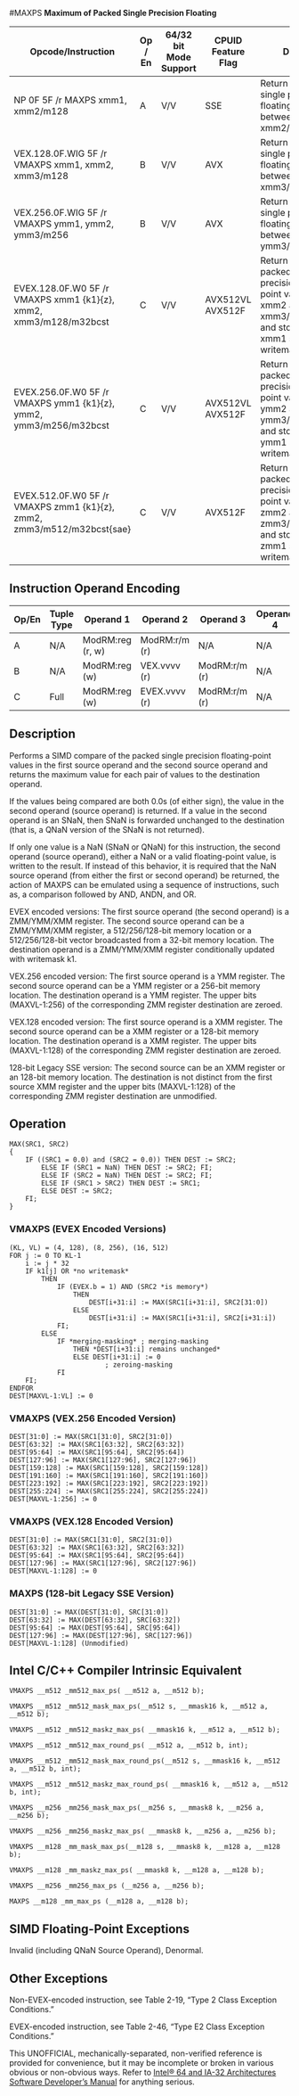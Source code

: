#MAXPS
**Maximum of Packed Single Precision Floating**

| Opcode/Instruction                                                     | Op / En | 64/32 bit Mode Support | CPUID Feature Flag | Description                                                                                                                                           |
| ---------------------------------------------------------------------- | ------- | ---------------------- | ------------------ | ----------------------------------------------------------------------------------------------------------------------------------------------------- |
| NP 0F 5F /r MAXPS xmm1, xmm2/m128                                      | A       | V/V                    | SSE                | Return the maximum single precision floating-point values between xmm1 and xmm2/mem.                                                                  |
| VEX.128.0F.WIG 5F /r VMAXPS xmm1, xmm2, xmm3/m128                      | B       | V/V                    | AVX                | Return the maximum single precision floating-point values between xmm2 and xmm3/mem.                                                                  |
| VEX.256.0F.WIG 5F /r VMAXPS ymm1, ymm2, ymm3/m256                      | B       | V/V                    | AVX                | Return the maximum single precision floating-point values between ymm2 and ymm3/mem.                                                                  |
| EVEX.128.0F.W0 5F /r VMAXPS xmm1 {k1}{z}, xmm2, xmm3/m128/m32bcst      | C       | V/V                    | AVX512VL AVX512F   | Return the maximum packed single precision floating-point values between xmm2 and xmm3/m128/m32bcst and store result in xmm1 subject to writemask k1. |
| EVEX.256.0F.W0 5F /r VMAXPS ymm1 {k1}{z}, ymm2, ymm3/m256/m32bcst      | C       | V/V                    | AVX512VL AVX512F   | Return the maximum packed single precision floating-point values between ymm2 and ymm3/m256/m32bcst and store result in ymm1 subject to writemask k1. |
| EVEX.512.0F.W0 5F /r VMAXPS zmm1 {k1}{z}, zmm2, zmm3/m512/m32bcst{sae} | C       | V/V                    | AVX512F            | Return the maximum packed single precision floating-point values between zmm2 and zmm3/m512/m32bcst and store result in zmm1 subject to writemask k1. |

## Instruction Operand Encoding

| Op/En | Tuple Type | Operand 1        | Operand 2     | Operand 3     | Operand 4 |
| ----- | ---------- | ---------------- | ------------- | ------------- | --------- |
| A     | N/A        | ModRM:reg (r, w) | ModRM:r/m (r) | N/A           | N/A       |
| B     | N/A        | ModRM:reg (w)    | VEX.vvvv (r)  | ModRM:r/m (r) | N/A       |
| C     | Full       | ModRM:reg (w)    | EVEX.vvvv (r) | ModRM:r/m (r) | N/A       |

## Description

Performs a SIMD compare of the packed single precision floating-point values in the first source operand and the second source operand and returns the maximum value for each pair of values to the destination operand.

If the values being compared are both 0.0s (of either sign), the value in the second operand (source operand) is returned. If a value in the second operand is an SNaN, then SNaN is forwarded unchanged to the destination (that is, a QNaN version of the SNaN is not returned).

If only one value is a NaN (SNaN or QNaN) for this instruction, the second operand (source operand), either a NaN or a valid floating-point value, is written to the result. If instead of this behavior, it is required that the NaN source operand (from either the first or second operand) be returned, the action of MAXPS can be emulated using a sequence of instructions, such as, a comparison followed by AND, ANDN, and OR.

EVEX encoded versions: The first source operand (the second operand) is a ZMM/YMM/XMM register. The second source operand can be a ZMM/YMM/XMM register, a 512/256/128-bit memory location or a 512/256/128-bit vector broadcasted from a 32-bit memory location. The destination operand is a ZMM/YMM/XMM register conditionally updated with writemask k1.

VEX.256 encoded version: The first source operand is a YMM register. The second source operand can be a YMM register or a 256-bit memory location. The destination operand is a YMM register. The upper bits (MAXVL-1:256) of the corresponding ZMM register destination are zeroed.

VEX.128 encoded version: The first source operand is a XMM register. The second source operand can be a XMM register or a 128-bit memory location. The destination operand is a XMM register. The upper bits (MAXVL-1:128) of the corresponding ZMM register destination are zeroed.

128-bit Legacy SSE version: The second source can be an XMM register or an 128-bit memory location. The destination is not distinct from the first source XMM register and the upper bits (MAXVL-1:128) of the corresponding ZMM register destination are unmodified.

## Operation

```
MAX(SRC1, SRC2)
{
    IF ((SRC1 = 0.0) and (SRC2 = 0.0)) THEN DEST := SRC2;
        ELSE IF (SRC1 = NaN) THEN DEST := SRC2; FI;
        ELSE IF (SRC2 = NaN) THEN DEST := SRC2; FI;
        ELSE IF (SRC1 > SRC2) THEN DEST := SRC1;
        ELSE DEST := SRC2;
    FI;
}

```

### VMAXPS (EVEX Encoded Versions)

```
(KL, VL) = (4, 128), (8, 256), (16, 512)
FOR j := 0 TO KL-1
    i := j * 32
    IF k1[j] OR *no writemask*
        THEN
            IF (EVEX.b = 1) AND (SRC2 *is memory*)
                THEN
                    DEST[i+31:i] := MAX(SRC1[i+31:i], SRC2[31:0])
                ELSE
                    DEST[i+31:i] := MAX(SRC1[i+31:i], SRC2[i+31:i])
            FI;
        ELSE
            IF *merging-masking* ; merging-masking
                THEN *DEST[i+31:i] remains unchanged*
                ELSE DEST[i+31:i] := 0
                        ; zeroing-masking
            FI
    FI;
ENDFOR
DEST[MAXVL-1:VL] := 0

```

### VMAXPS (VEX.256 Encoded Version)

```
DEST[31:0] := MAX(SRC1[31:0], SRC2[31:0])
DEST[63:32] := MAX(SRC1[63:32], SRC2[63:32])
DEST[95:64] := MAX(SRC1[95:64], SRC2[95:64])
DEST[127:96] := MAX(SRC1[127:96], SRC2[127:96])
DEST[159:128] := MAX(SRC1[159:128], SRC2[159:128])
DEST[191:160] := MAX(SRC1[191:160], SRC2[191:160])
DEST[223:192] := MAX(SRC1[223:192], SRC2[223:192])
DEST[255:224] := MAX(SRC1[255:224], SRC2[255:224])
DEST[MAXVL-1:256] := 0

```

### VMAXPS (VEX.128 Encoded Version)

```
DEST[31:0] := MAX(SRC1[31:0], SRC2[31:0])
DEST[63:32] := MAX(SRC1[63:32], SRC2[63:32])
DEST[95:64] := MAX(SRC1[95:64], SRC2[95:64])
DEST[127:96] := MAX(SRC1[127:96], SRC2[127:96])
DEST[MAXVL-1:128] := 0

```

### MAXPS (128-bit Legacy SSE Version)

```
DEST[31:0] := MAX(DEST[31:0], SRC[31:0])
DEST[63:32] := MAX(DEST[63:32], SRC[63:32])
DEST[95:64] := MAX(DEST[95:64], SRC[95:64])
DEST[127:96] := MAX(DEST[127:96], SRC[127:96])
DEST[MAXVL-1:128] (Unmodified)

```

## Intel C/C++ Compiler Intrinsic Equivalent

```
VMAXPS __m512 _mm512_max_ps( __m512 a, __m512 b);

```

```
VMAXPS __m512 _mm512_mask_max_ps(__m512 s, __mmask16 k, __m512 a, __m512 b);

```

```
VMAXPS __m512 _mm512_maskz_max_ps( __mmask16 k, __m512 a, __m512 b);

```

```
VMAXPS __m512 _mm512_max_round_ps( __m512 a, __m512 b, int);

```

```
VMAXPS __m512 _mm512_mask_max_round_ps(__m512 s, __mmask16 k, __m512 a, __m512 b, int);

```

```
VMAXPS __m512 _mm512_maskz_max_round_ps( __mmask16 k, __m512 a, __m512 b, int);

```

```
VMAXPS __m256 _mm256_mask_max_ps(__m256 s, __mmask8 k, __m256 a, __m256 b);

```

```
VMAXPS __m256 _mm256_maskz_max_ps( __mmask8 k, __m256 a, __m256 b);

```

```
VMAXPS __m128 _mm_mask_max_ps(__m128 s, __mmask8 k, __m128 a, __m128 b);

```

```
VMAXPS __m128 _mm_maskz_max_ps( __mmask8 k, __m128 a, __m128 b);

```

```
VMAXPS __m256 _mm256_max_ps (__m256 a, __m256 b);

```

```
MAXPS __m128 _mm_max_ps (__m128 a, __m128 b);

```

## SIMD Floating-Point Exceptions

Invalid (including QNaN Source Operand), Denormal.

## Other Exceptions

Non-EVEX-encoded instruction, see Table 2-19, “Type 2 Class Exception Conditions.”

EVEX-encoded instruction, see Table 2-46, “Type E2 Class Exception Conditions.”

This UNOFFICIAL, mechanically-separated, non-verified reference is provided for convenience, but it may be
incomplete or broken in various obvious or non-obvious
ways. Refer to [Intel® 64 and IA-32 Architectures Software Developer’s Manual](https://software.intel.com/en-us/download/intel-64-and-ia-32-architectures-sdm-combined-volumes-1-2a-2b-2c-2d-3a-3b-3c-3d-and-4) for anything serious.
